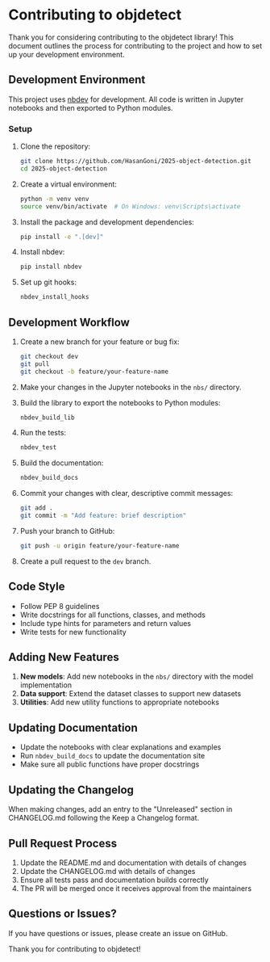 # Contributing to objdetect

Thank you for considering contributing to the objdetect library! This document outlines the process for contributing to the project and how to set up your development environment.

## Development Environment

This project uses [nbdev](https://nbdev.fast.ai/) for development. All code is written in Jupyter notebooks and then exported to Python modules.

### Setup

1. Clone the repository:
   ```bash
   git clone https://github.com/HasanGoni/2025-object-detection.git
   cd 2025-object-detection
   ```

2. Create a virtual environment:
   ```bash
   python -m venv venv
   source venv/bin/activate  # On Windows: venv\Scripts\activate
   ```

3. Install the package and development dependencies:
   ```bash
   pip install -e ".[dev]"
   ```

4. Install nbdev:
   ```bash
   pip install nbdev
   ```

5. Set up git hooks:
   ```bash
   nbdev_install_hooks
   ```

## Development Workflow

1. Create a new branch for your feature or bug fix:
   ```bash
   git checkout dev
   git pull
   git checkout -b feature/your-feature-name
   ```

2. Make your changes in the Jupyter notebooks in the `nbs/` directory.

3. Build the library to export the notebooks to Python modules:
   ```bash
   nbdev_build_lib
   ```

4. Run the tests:
   ```bash
   nbdev_test
   ```

5. Build the documentation:
   ```bash
   nbdev_build_docs
   ```

6. Commit your changes with clear, descriptive commit messages:
   ```bash
   git add .
   git commit -m "Add feature: brief description"
   ```

7. Push your branch to GitHub:
   ```bash
   git push -u origin feature/your-feature-name
   ```

8. Create a pull request to the `dev` branch.

## Code Style

- Follow PEP 8 guidelines
- Write docstrings for all functions, classes, and methods
- Include type hints for parameters and return values
- Write tests for new functionality

## Adding New Features

1. **New models**: Add new notebooks in the `nbs/` directory with the model implementation
2. **Data support**: Extend the dataset classes to support new datasets
3. **Utilities**: Add new utility functions to appropriate notebooks

## Updating Documentation

- Update the notebooks with clear explanations and examples
- Run `nbdev_build_docs` to update the documentation site
- Make sure all public functions have proper docstrings

## Updating the Changelog

When making changes, add an entry to the "Unreleased" section in CHANGELOG.md following the Keep a Changelog format.

## Pull Request Process

1. Update the README.md and documentation with details of changes
2. Update the CHANGELOG.md with details of changes
3. Ensure all tests pass and documentation builds correctly
4. The PR will be merged once it receives approval from the maintainers

## Questions or Issues?

If you have questions or issues, please create an issue on GitHub.

Thank you for contributing to objdetect!